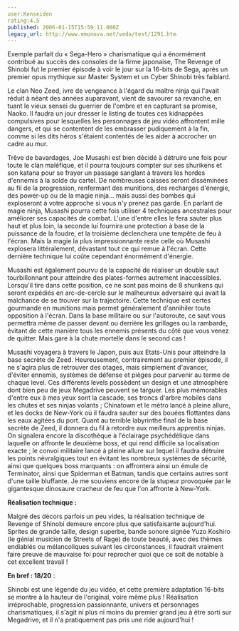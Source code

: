 ```yaml
---
user:Kenseiden
rating:4.5
published: 2006-01-15T15:59:11.000Z
legacy_url: http://www.emunova.net/veda/test/1291.htm
---
```

Exemple parfait du « Sega-Hero » charismatique qui a énormément contribué au succès des consoles de la firme japonaise, The Revenge of Shinobi fut le premier épisode à voir le jour sur la 16-bits de Sega, après un premier opus mythique sur Master System et un Cyber Shinobi très faiblard.  

  

Le clan Neo Zeed, ivre de vengeance à l'égard du maître ninja qui l'avait réduit à néant des années auparavant, vient de savourer sa revanche, en tuant le vieux sensei du guerrier de l'ombre et en capturant sa promise, Naoko. Il faudra un jour dresser le listing de toutes ces kidnappées compulsives pour lesquelles les personnages de jeu vidéo affrontent mille dangers, et qui se contentent de les embrasser pudiquement à la fin, comme si les dits héros s'étaient contentés de les aider à accrocher un cadre au mur.   

  

Trêve de bavardages, Joe Musashi est bien décidé à détruire une fois pour toute le clan maléfique, et il pourra toujours compter sur ses shurikens et son katana pour se frayer un passage sanglant à travers les hordes d'ennemis à la solde du cartel. De nombreuses caisses seront disséminées au fil de la progression, renfermant des munitions, des recharges d'énergie, des power-up ou de la magie ninja... mais aussi des bombes qui exploseront à votre approche si vous n'y prenez pas garde. En parlant de magie ninja, Musashi pourra cette fois utiliser 4 techniques ancestrales pour améliorer ses capacités de combat. L'une d'entre elles le fera sauter plus haut et plus loin, la seconde lui fournira une protection à base de la puissance de la foudre, et la troisième déclenchera une tempête de feu à l'écran. Mais la magie la plus impressionnante reste celle où Musashi explosera littéralement, dévastant tout ce qui remue à l'écran. Cette dernière technique lui coûte cependant énormément d'énergie.   

  

Musashi est également pourvu de la capacité de réaliser un double saut tourbillonnant pour atteindre des plates-formes autrement inaccessibles. Lorsqu'il tire dans cette position, ce ne sont pas moins de 8 shurikens qui seront expédiés en arc-de-cercle sur le malheureux adversaire qui avait la malchance de se trouver sur la trajectoire. Cette technique est certes gourmande en munitions mais permet généralement d'annihiler toute opposition à l'écran. Dans la base militaire ou sur l'autoroute, ce saut vous permettra même de passer devant ou derrière les grillages ou la rambarde, évitant de cette manière tous les ennemis présents du côté que vous venez de quitter. Mais gare à la chute mortelle dans le second cas !   

  

Musashi voyagera à travers le Japon, puis aux Etats-Unis pour atteindre la base secrète de Zeed. Heureusement, contrairement au premier épisode, il ne s'agira plus de retrouver des otages, mais simplement d'avancer, d'éviter ennemis, systèmes de défense et pièges pour parvenir au terme de chaque level. Ces différents levels possèdent un design et une atmosphère dont bien peu de jeux Megadrive peuvent se targuer. Les plus mémorables d'entre eux à mes yeux sont la cascade, ses troncs d'arbre mobiles dans les chutes et ses ninjas volants ; Chinatown et le métro lancé à pleine allure, et les docks de New-York où il faudra sauter sur des bouées flottantes dans les eaux agitées du port. Quant au terrible labyrinthe final de la base secrète de Zeed, il donnera du fil à retordre aux meilleurs apprentis ninjas. On signalera encore la discothèque à l'éclairage psychédélique dans laquelle on affronte le deuxième boss, et qui rend difficile sa localisation exacte ; le convoi militaire lancé à pleine allure sur lequel il faudra détruire les points névralgiques tout en évitant les nombreux systèmes de sécurité, ainsi que quelques boss marquants : on affrontera ainsi un émule de Terminator, ainsi que Spiderman et Batman, tandis que certains autres sont d'une taille bluffante. Je me souviens encore de la stupeur provoquée par le gigantesque dinosaure cracheur de feu que l'on affronte à New-York.  

  

**Réalisation technique :**   

Malgré des décors parfois un peu vides, la réalisation technique de Revenge of Shinobi demeure encore plus que satisfaisante aujourd'hui. Sprites de grande taille, design superbe, bande sonore signée Yuzo Koshiro (le génial musicien de Streets of Rage) de toute beauté, avec des thèmes endiablés ou mélancoliques suivant les circonstances, il faudrait vraiment faire preuve de mauvaise foi pour reprocher quoi que ce soit de notable à cet excellent travail !  

  

**En bref : 18/20** :  

Shinobi est une légende du jeu vidéo, et cette première adaptation 16-bits se montre à la hauteur de l'original, voire même plus ! Réalisation irréprochable, progression passionnante, univers et personnages charismatiques, il s'agit ni plus ni moins du premier grand jeu à être sorti sur Megadrive, et il n'a pratiquement pas pris une ride aujourd'hui !